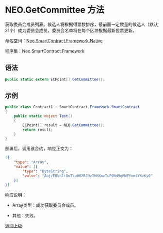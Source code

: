 # NEO.GetCommittee 方法

获取委员会成员列表。候选人将根据得票数排序，最前面一定数量的候选人（默认21个）成为委员会成员。委员会名单将在每个区块根据最新投票更新。

命名空间：[Neo.SmartContract.Framework.Native](../../native.md)

程序集：Neo.SmartContract.Framework

## 语法

```cs
public static extern ECPoint[] GetCommittee();
```

## 示例

```cs
public class Contract1 : SmartContract.Framework.SmartContract
{
    public static object Test()
    {
        ECPoint[] result = NEO.GetCommittee();
        return result;
    }
}
```

部署后，调用该合约，响应正文为：

```json
[{
	"type": "Array",
	"value": [{
		"type": "ByteString",
		"value": "Auj/F8Vn1i8nT\u002BJHzIhKKmzTuP0Nd5qMWFYomlYKzKy0"
	}]
}]
```

响应说明：

- Array类型：成功获取委员会成员。

- 其他：失败。

[返回上级](../Neo.md)